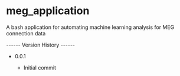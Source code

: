 # meg_application
A bash application for automating machine learning analysis for MEG connection data


 ------ Version History ------

- 0.0.1

    - Initial commit
